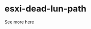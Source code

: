 # esxi-dead-lun-path

See more [here](https://miquelmariano.github.io/2017/10/check-ESXi-dead-lun-path/)


